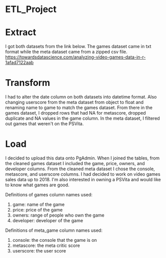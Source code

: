 # ETL_Project

# Extract
I got both datasets from the link below. The games dataset came in txt format while the meta dataset came from a zipped csv file. 
https://towardsdatascience.com/analyzing-video-games-data-in-r-1afad7122aab

# Transform
I had to alter the date column on both datasets into datetime format. Also changing userscore from the meta dataset from object to float and renaming name to game to match the games dataset.
From there in the games dataset, I dropped rows that had NA for metascore, dropped duplicate and NA values in the game column.
In the meta dataset, I filtered out games that weren't on the PSVita.

# Load
I decided to upload this data onto PgAdmin. When I joined the tables, from the cleaned games dataset I included the game, price, owners, and developer columns. From the cleaned meta dataset I chose the console, metascore, and userscore columns. I had decided to work on video games sales data up to 2018. I'm also interested in owning a PSVita and would like to know what games are good. 


Definitions of games column names used:
 1. game: name of the game
 2. price: price of the game
 3. owners: range of people who own the game
 4. developer: developer of the game

Definitions of meta_game column names used:
 1. console: the console that the game is on
 2. metascore: the meta critic score
 3. userscore: the user score
